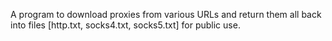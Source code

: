 A program to download proxies from various URLs and return them all back into files [http.txt, socks4.txt, socks5.txt] for public use.
